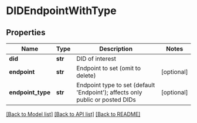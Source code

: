 # DIDEndpointWithType

## Properties
Name | Type | Description | Notes
------------ | ------------- | ------------- | -------------
**did** | **str** | DID of interest | 
**endpoint** | **str** | Endpoint to set (omit to delete) | [optional] 
**endpoint_type** | **str** | Endpoint type to set (default &#39;Endpoint&#39;); affects only public or posted DIDs | [optional] 

[[Back to Model list]](../README.md#documentation-for-models) [[Back to API list]](../README.md#documentation-for-api-endpoints) [[Back to README]](../README.md)


